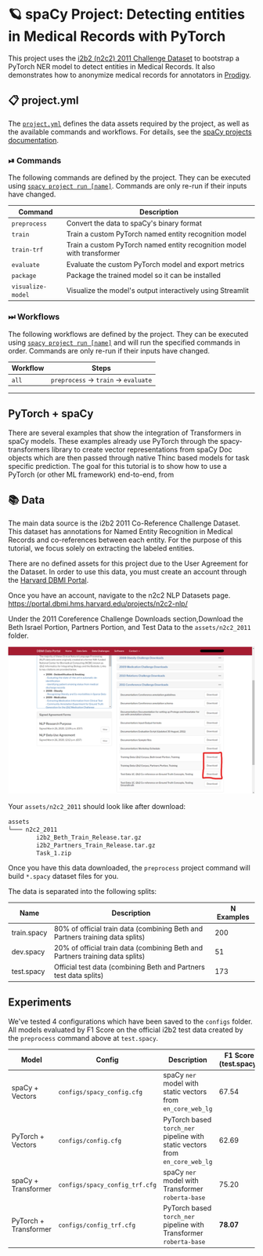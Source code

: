 <!-- SPACY PROJECT: AUTO-GENERATED DOCS START (do not remove) -->

# 🪐 spaCy Project: Detecting entities in Medical Records with PyTorch

This project uses the [i2b2 (n2c2) 2011 Challenge Dataset](https://portal.dbmi.hms.harvard.edu/projects/n2c2-nlp/) to bootstrap a PyTorch NER model to detect entities in Medical Records. It also demonstrates how to anonymize medical records for annotators in [Prodigy](https://prodi.gy).

## 📋 project.yml

The [`project.yml`](project.yml) defines the data assets required by the
project, as well as the available commands and workflows. For details, see the
[spaCy projects documentation](https://spacy.io/usage/projects).

### ⏯ Commands

The following commands are defined by the project. They
can be executed using [`spacy project run [name]`](https://spacy.io/api/cli#project-run).
Commands are only re-run if their inputs have changed.

| Command | Description |
| --- | --- |
| `preprocess` | Convert the data to spaCy's binary format |
| `train` | Train a custom PyTorch named entity recognition model |
| `train-trf` | Train a custom PyTorch named entity recognition model with transformer |
| `evaluate` | Evaluate the custom PyTorch model and export metrics |
| `package` | Package the trained model so it can be installed |
| `visualize-model` | Visualize the model's output interactively using Streamlit |

### ⏭ Workflows

The following workflows are defined by the project. They
can be executed using [`spacy project run [name]`](https://spacy.io/api/cli#project-run)
and will run the specified commands in order. Commands are only re-run if their
inputs have changed.

| Workflow | Steps |
| --- | --- |
| `all` | `preprocess` &rarr; `train` &rarr; `evaluate` |

<!-- SPACY PROJECT: AUTO-GENERATED DOCS END (do not remove) -->

---

## PyTorch + spaCy

There are several examples that show the integration of  Transformers in spaCy models. These examples already use PyTorch through the spacy-transformers library to create vector representations from spaCy Doc objects which are then passed through native Thinc based models for task specific prediction. The goal for this tutorial is to show how to use a PyTorch (or other ML framework) end-to-end, from 

## 📚 Data

The main data source is the i2b2 2011 Co-Reference Challenge Dataset. This dataset has annotations for Named Entity Recognition in Medical Records and co-references between each entity. For the purpose of this tutorial, we focus solely on extracting the labeled entities.

There are no defined assets for this project due to the User Agreement for the Dataset. In order to use this data, you must create an account through the [Harvard DBMI Portal](https://portal.dbmi.hms.harvard.edu/projects/n2c2-nlp/).

Once you have an account, navigate to the n2c2 NLP Datasets page. https://portal.dbmi.hms.harvard.edu/projects/n2c2-nlp/

Under the 2011 Coreference Challenge Downloads section,Download the Beth Israel Portion, Partners Portion, and Test Data to the `assets/n2c2_2011` folder. 

![Dataset Downloads](img/n2c2_asset_downloads_screenshot.png)

Your `assets/n2c2_2011` should look like after download:

```
assets
└─── n2c2_2011
        i2b2_Beth_Train_Release.tar.gz
        i2b2_Partners_Train_Release.tar.gz
        Task_1.zip
```

Once you have this data downloaded, the `preprocess` project command will build `*.spacy` dataset files for you.

The data is separated into the following splits:


| Name | Description | N Examples |
|------|-------------|------------|
| train.spacy | 80% of official train data (combining Beth and Partners training data splits) | 200 |
| dev.spacy  | 20% of official train data (combining Beth and Partners training data splits) | 51 |
| test.spacy | Official test data (combining Beth and Partners test data splits) | 173 |

## Experiments

We've tested 4 configurations which have been saved to the `configs` folder. All models evaluated by F1 Score on the official i2b2 test data created by the `preprocess` command above at `test.spacy`.

| Model | Config | Description | F1 Score (test.spacy) |
|-------|--------|-------------|----------|
| spaCy + Vectors | `configs/spacy_config.cfg` | spaCy `ner` model with static vectors from `en_core_web_lg` | 67.54 |
| PyTorch + Vectors | `configs/config.cfg` | PyTorch based `torch_ner` pipeline with static vectors from `en_core_web_lg` | 62.69 |
| spaCy + Transformer | `configs/spacy_config_trf.cfg` |spaCy `ner` model with Transformer `roberta-base` | 75.20 |
| PyTorch + Transformer | `configs/config_trf.cfg` | PyTorch based `torch_ner` pipeline with Transformer `roberta-base` | **78.07** |


